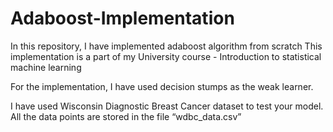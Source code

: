 # Adaboost-Implementation
In this repository, I have implemented adaboost algorithm from scratch
This implementation is a part of my University course - Introduction to statistical machine learning

For the implementation, I have used decision stumps as the weak learner.

I have used Wisconsin Diagnostic Breast Cancer dataset to test your model. All the data 
points are stored in the file “wdbc_data.csv”
